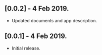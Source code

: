 ## [0.0.2] - 4 Feb 2019.

* Updated documents and app description.

## [0.0.1] - 4 Feb 2019.

* Initial release.
